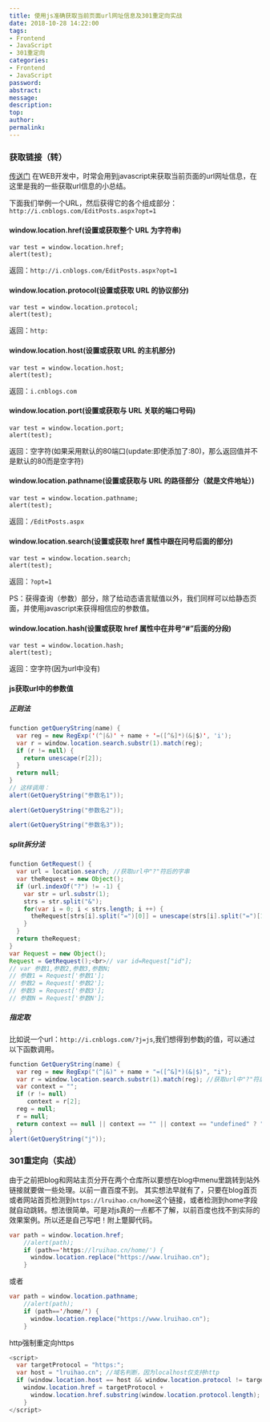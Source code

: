 ```yaml
---
title: 使用js准确获取当前页面url网址信息及301重定向实战
date: 2018-10-28 14:22:00
tags:
- Frontend
- JavaScript
- 301重定向
categories:
- Frontend
- JavaScript
password:
abstract:
message:
description:
top:
author:
permalink:
---
```


### 获取链接（转）

[传送门](https://www.cnblogs.com/zhabayi/p/6419938.html)
在WEB开发中，时常会用到javascript来获取当前页面的url网址信息，在这里是我的一些获取url信息的小总结。

下面我们举例一个URL，然后获得它的各个组成部分：`http://i.cnblogs.com/EditPosts.aspx?opt=1`

#### window.location.href(设置或获取整个 URL 为字符串)
```
var test = window.location.href;
alert(test);
```
返回：`http://i.cnblogs.com/EditPosts.aspx?opt=1`

#### window.location.protocol(设置或获取 URL 的协议部分)
```
var test = window.location.protocol;
alert(test);
```
返回：`http:`

#### window.location.host(设置或获取 URL 的主机部分)
```
var test = window.location.host;
alert(test);
```
返回：`i.cnblogs.com`

#### window.location.port(设置或获取与 URL 关联的端口号码)
```
var test = window.location.port;
alert(test);
```
返回：空字符(如果采用默认的80端口(update:即使添加了:80)，那么返回值并不是默认的80而是空字符)

#### window.location.pathname(设置或获取与 URL 的路径部分（就是文件地址）)
```
var test = window.location.pathname;
alert(test);
```
返回：`/EditPosts.aspx`

#### window.location.search(设置或获取 href 属性中跟在问号后面的部分)
```
var test = window.location.search;
alert(test);
```
返回：`?opt=1`

PS：获得查询（参数）部分，除了给动态语言赋值以外，我们同样可以给静态页面，并使用javascript来获得相信应的参数值。

#### window.location.hash(设置或获取 href 属性中在井号“#”后面的分段)
```
var test = window.location.hash;
alert(test);
```
返回：空字符(因为url中没有)

#### js获取url中的参数值

##### 正则法
```java
function getQueryString(name) {
  var reg = new RegExp('(^|&)' + name + '=([^&]*)(&|$)', 'i');
  var r = window.location.search.substr(1).match(reg);
  if (r != null) {
    return unescape(r[2]);
  }
  return null;
}
// 这样调用：
alert(GetQueryString("参数名1"));
  
alert(GetQueryString("参数名2"));
  
alert(GetQueryString("参数名3"));
```

##### split拆分法
```java
function GetRequest() {
  var url = location.search; //获取url中"?"符后的字串
  var theRequest = new Object();
  if (url.indexOf("?") != -1) {
    var str = url.substr(1);
    strs = str.split("&");
    for(var i = 0; i < strs.length; i ++) {
      theRequest[strs[i].split("=")[0]] = unescape(strs[i].split("=")[1]);
    }
  }
  return theRequest;
}
var Request = new Object();
Request = GetRequest();<br>// var id=Request["id"]; 
// var 参数1,参数2,参数3,参数N;
// 参数1 = Request['参数1'];
// 参数2 = Request['参数2'];
// 参数3 = Request['参数3'];
// 参数N = Request['参数N'];
```

##### 指定取
比如说一个url：`http://i.cnblogs.com/?j=js`,我们想得到参数j的值，可以通过以下函数调用。

```java
function GetQueryString(name) { 
  var reg = new RegExp("(^|&)" + name + "=([^&]*)(&|$)", "i"); 
  var r = window.location.search.substr(1).match(reg); //获取url中"?"符后的字符串并正则匹配
  var context = ""; 
  if (r != null) 
     context = r[2]; 
  reg = null; 
  r = null; 
  return context == null || context == "" || context == "undefined" ? "" : context; 
}
alert(GetQueryString("j"));
```

### 301重定向（实战）
由于之前把blog和网站主页分开在两个仓库所以要想在blog中menu里跳转到站外链接就要做一些处理。以前一直百度不到。
其实想法早就有了，只要在blog首页或者网站首页检测到`https://lruihao.cn/home`这个链接，或者检测到home字段就自动跳转。想法很简单。可是对js真的一点都不了解，以前百度也找不到实际的效果案例。所以还是自己写吧！附上蹩脚代码。

```java
var path = window.location.href;
    //alert(path);
    if (path=='https://lruihao.cn/home/') {
      window.location.replace("https://www.lruihao.cn");
    }
```
或者
```java
var path = window.location.pathname;
    //alert(path);
    if (path=='/home/') {
      window.location.replace("https://www.lruihao.cn");
    }
```

http强制重定向https

```java
<script>
  var targetProtocol = "https:";
  var host = "lruihao.cn"; //域名判断，因为localhost仅支持http
  if (window.location.host == host && window.location.protocol != targetProtocol){
    window.location.href = targetProtocol +
      window.location.href.substring(window.location.protocol.length);
    }
</script>
```